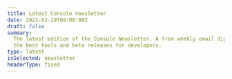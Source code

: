 ```yaml
---
title: Latest Console newsletter
date: 2021-02-19T09:00:00Z
draft: false
summary:
  The latest edition of the Console Newsletter. A free weekly email digest of
  the best tools and beta releases for developers.
type: latest
isSelected: newsletter
headerType: fixed
---
```

